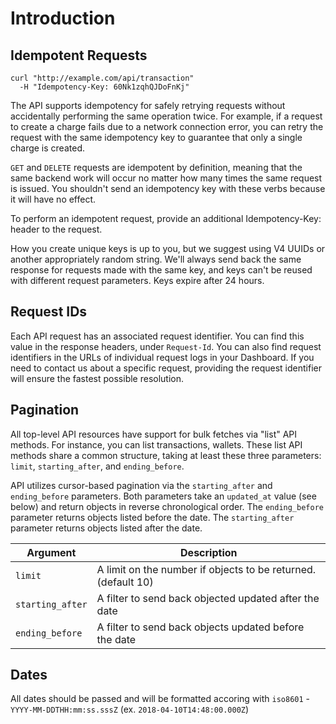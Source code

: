 # Introduction

## Idempotent Requests

```shell
curl "http://example.com/api/transaction"
  -H "Idempotency-Key: 60Nk1zqhQJDoFnKj"
```

The API supports idempotency for safely retrying requests without accidentally performing the same operation twice. For example, if a request to create a charge fails due to a network connection error, you can retry the request with the same idempotency key to guarantee that only a single charge is created.

`GET` and `DELETE` requests are idempotent by definition, meaning that the same backend work will occur no matter how many times the same request is issued. You shouldn't send an idempotency key with these verbs because it will have no effect.

To perform an idempotent request, provide an additional Idempotency-Key: <key> header to the request.

How you create unique keys is up to you, but we suggest using V4 UUIDs or another appropriately random string. We'll always send back the same response for requests made with the same key, and keys can't be reused with different request parameters. Keys expire after 24 hours.

## Request IDs

Each API request has an associated request identifier. You can find this value in the response headers, under `Request-Id`. You can also find request identifiers in the URLs of individual request logs in your Dashboard. If you need to contact us about a specific request, providing the request identifier will ensure the fastest possible resolution.

## Pagination

All top-level API resources have support for bulk fetches via "list" API methods. For instance, you can list transactions, wallets. These list API methods share a common structure, taking at least these three parameters: `limit`, `starting_after`, and `ending_before`.

API utilizes cursor-based pagination via the `starting_after` and `ending_before` parameters. Both parameters take an `updated_at` value (see below) and return objects in reverse chronological order. The `ending_before` parameter returns objects listed before the date. The `starting_after` parameter returns objects listed after the date. 

Argument | Description
--------- | -----------
`limit` | A limit on the number if objects to be returned. (default 10)
`starting_after` | A filter to send back objected updated after the date
`ending_before` | A filter to send back objects updated before the date

## Dates

All dates should be passed and will be formatted accoring with `iso8601` - `YYYY-MM-DDTHH:mm:ss.sssZ` (ex. `2018-04-10T14:48:00.000Z`) 
